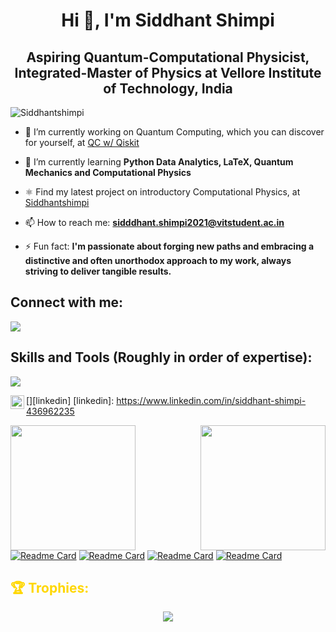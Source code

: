 <h1 align="center">Hi 👋, I'm Siddhant Shimpi</h1>
<h2 align="center">Aspiring Quantum-Computational Physicist, Integrated-Master of Physics at Vellore Institute of Technology, India</h3>

<p align="left"> <img src="https://komarev.com/ghpvc/?username=siddhantshimpi&label=Profile%20views&color=0e75b6&style=flat" alt="Siddhantshimpi" /></p>

- 🔭 I’m currently working on Quantum Computing, which you can discover for yourself, at [QC w/ Qiskit](https://github.com/Siddhantshimpi/Siddhantshimpi/tree/master/Qiskit)

- 🌱 I’m currently learning **Python Data Analytics, LaTeX, Quantum Mechanics and Computational Physics**

- ⚛️ Find my latest project on introductory Computational Physics, at [Siddhantshimpi](https://github.com/Siddhantshimpi/Siddhantshimpi/tree/master)

- 📫 How to reach me: **sidddhant.shimpi2021@vitstudent.ac.in**

- ⚡ Fun fact: **I'm passionate about forging new paths and embracing a distinctive and often unorthodox approach to my work, always striving to deliver tangible results.**

<h2 align="left">Connect with me:</h3>
<p align="left"><img src="https://skillicons.dev/icons?i=linkedin,instagram,stackoverflow,discord"></p>

<h2 align="left">Skills and Tools (Roughly in order of expertise):</h3>
<p align="left"><img src="https://skillicons.dev/icons?i=md,latex,py,git,java,cpp,r,html,css,mysql,arduino,matlab,wasm"></p>

[<img align="left" alt="codeSTACKr.com" width="22px" src="https://skillicons.dev/icons?i=linkedin" />][linkedin]
[linkedin]: https://www.linkedin.com/in/siddhant-shimpi-436962235

<a href="https://github.com/anuraghazra/github-readme-stats">
  <img height=200 align="left" src="https://github-readme-stats.vercel.app/api?username=Siddhantshimpi&show_icons=true&theme=highcontrast" />
</a>
<a href="https://github.com/anuraghazra/convoychat">
  <img height=200 align="right" src="https://github-readme-stats.vercel.app/api/top-langs?username=Siddhantshimpi&theme=vision-friendly-dark&layout=donut&langs_count=8&card_width=320" />
</a>

[![Readme Card](https://github-readme-stats.vercel.app/api/pin/?username=Siddhantshimpi&repo=Siddhantshimpi&theme=codeSTACKr)](https://github.com/anuraghazra/github-readme-stats)
[![Readme Card](https://github-readme-stats.vercel.app/api/pin/?username=Siddhantshimpi&repo=Semester-3&theme=codeSTACKr)](https://github.com/anuraghazra/github-readme-stats)
[![Readme Card](https://github-readme-stats.vercel.app/api/pin/?username=Siddhantshimpi&repo=Semester-4&theme=codeSTACKr)](https://github.com/anuraghazra/github-readme-stats)
[![Readme Card](https://github-readme-stats.vercel.app/api/pin/?username=Siddhantshimpi&repo=Semester-5&theme=codeSTACKr)](https://github.com/anuraghazra/github-readme-stats)


<h2 align="left" style="color:gold;">🏆 Trophies:</h3>
<p align="center"><img src="https://github-profile-trophy.vercel.app/?username=Siddhantshimpi&theme=juicyfresh" />

